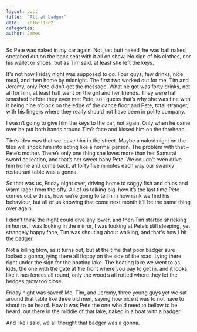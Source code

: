 ```yaml
---
layout: post
title:  "All at badger"
date:   2016-11-02
categories: 
author: James
---
```



So Pete was naked in my car again. Not just butt naked, he was ball naked, stretched out on the back seat with it all on show. No sign of his clothes, nor his wallet or shoes, but as Tim said, at least she left the keys. 
 
It's not how Friday night was supposed to go. Four guys, few drinks, nice meal, and then home by midnight. The first two worked out for me, Tim and Jeremy, only Pete didn't get the message. What he got was forty drinks, not all for him, at least half went on the girl and her friends. They were half smashed before they even met Pete, so I guess that’s why she was fine with it being nine o’clock on the edge of the dance floor and Pete, total stranger, with his fingers where they really should not have been in polite company. 

I wasn’t going to give him the keys to the car, not again. Only when he came over he put both hands around Tim’s face and kissed him on the forehead. 

Tim’s idea was that we leave him in the street. Maybe a naked night on the tiles will shock him into acting like a normal person. The problem with that – Pete’s mother. There’s only one thing she loves more than her Samurai sword collection, and that’s her sweet baby Pete. We couldn’t even drive him home and come back, at forty five minutes each way our swanky restaurant table was a gonna. 
  
So that was us, Friday night over, driving home to soggy fish and chips and warm lager from the offy. All of us talking big, how it’s the last time Pete comes out with us, how we’re going to tell him how rank we find his behaviour, but all of us knowing that come next month it’ll be the same thing over again. 

I didn’t think the night could dive any lower, and then Tim started shrieking in horror. I was looking in the mirror, I was looking at Pete’s still sleeping, yet strangely happy face, Tim was shouting about walking, and that's how I hit the badger. 

Not a killing blow, as it turns out, but at the time that poor badger sure looked a gonna, lying there all floppy on the side of the road. Lying there right under the sign for the boating lake. The boating lake we went to as kids, the one with the gate at the front where you pay to get in, and it looks like it has fences all round, only the wood’s all rotted where they let the hedges grow too close. 

Friday night was saved! Me, Tim, and Jeremy, three young guys yet we sat around that table like three old men, saying how nice it was to not have to shout to be heard. How it was Pete the one who'd need to bellow to be heard, out there in the middle of that lake, naked in a boat with a badger. 


 
And like I said, we all thought that badger was a gonna. 


